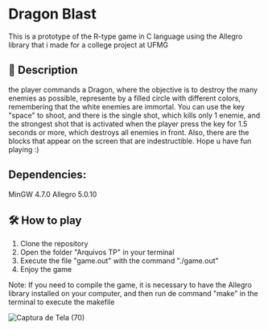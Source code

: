 # Dragon Blast
This is a prototype of the R-type game in C language using the Allegro library that i made for a college project at UFMG

## 🐉 Description 
the player commands a Dragon, where the objective is to destroy the many enemies as possible, represente by a filled circle with different colors, remembering that the white enemies are immortal. You can use the key "space" to shoot, and there is the single shot, which kills only 1 enemie, and the strongest shot that is activated when the player press the key for 1.5 seconds or more, which destroys all enemies in front. Also, there are the blocks that appear on the screen that are indestructible. Hope u have fun playing :)

## Dependencies:
MinGW 4.7.0
Allegro 5.0.10

## 🛠️ How to play
1. Clone the repository
2. Open the folder "Arquivos TP" in your terminal
3. Execute the file "game.out" with the command "./game.out"
4. Enjoy the game

Note: If you need to compile the game, it is necessary to have the Allegro library installed on your computer, and then run de command "make" in the terminal to execute the makefile


![Captura de Tela (70)](https://user-images.githubusercontent.com/97178655/227754769-9e72c15b-4b49-489f-b1d1-b3d166261019.png)

